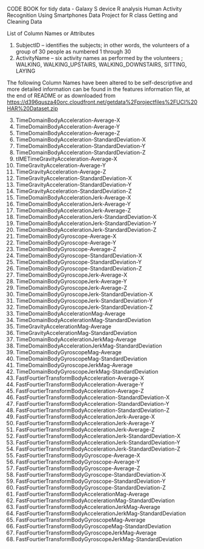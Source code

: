 CODE BOOK for tidy data - Galaxy S device R analysis 
Human Activity Recognition Using Smartphones Data
Project for R class Getting and Cleaning Data

List of Column Names or Attributes
1. SubjectID – identifies the subjects; in other words, the volunteers of a group of 30 people as numbered 1 through 30
2. ActivityName – six activity names as performed by the volunteers ; WALKING, WALKING_UPSTAIRS, WALKING_DOWNSTAIRS, SITTING, LAYING

The following Column Names have been altered to be self-descriptive and more  detailed information can be found in the features information file,  at the end of README or as downloaded from https://d396qusza40orc.cloudfront.net/getdata%2Fprojectfiles%2FUCI%20HAR%20Dataset.zip   

3. TimeDomainBodyAcceleration-Average-X
4. TimeDomainBodyAcceleration-Average-Y
5. TimeDomainBodyAcceleration-Average-Z
6. TimeDomainBodyAcceleration-StandardDeviation-X
7. TimeDomainBodyAcceleration-StandardDeviation-Y
8. TimeDomainBodyAcceleration-StandardDeviation-Z
9. tIMETimeGravityAcceleration-Average-X
10. TimeGravityAcceleration-Average-Y
11. TimeGravityAcceleration-Average-Z
12. TimeGravityAcceleration-StandardDeviation-X
13. TimeGravityAcceleration-StandardDeviation-Y
14. TimeGravityAcceleration-StandardDeviation-Z
15. TimeDomainBodyAccelerationJerk-Average-X
16. TimeDomainBodyAccelerationJerk-Average-Y
17. TimeDomainBodyAccelerationJerk-Average-Z
18. TimeDomainBodyAccelerationJerk-StandardDeviation-X
19. TimeDomainBodyAccelerationJerk-StandardDeviation-Y
20. TimeDomainBodyAccelerationJerk-StandardDeviation-Z
21. TimeDomainBodyGyroscope-Average-X
22. TimeDomainBodyGyroscope-Average-Y
23. TimeDomainBodyGyroscope-Average-Z
24. TimeDomainBodyGyroscope-StandardDeviation-X
25. TimeDomainBodyGyroscope-StandardDeviation-Y
26. TimeDomainBodyGyroscope-StandardDeviation-Z
27. TimeDomainBodyGyroscopeJerk-Average-X
28. TimeDomainBodyGyroscopeJerk-Average-Y
29. TimeDomainBodyGyroscopeJerk-Average-Z
30. TimeDomainBodyGyroscopeJerk-StandardDeviation-X
31. TimeDomainBodyGyroscopeJerk-StandardDeviation-Y
32. TimeDomainBodyGyroscopeJerk-StandardDeviation-Z
33. TimeDomainBodyAccelerationMag-Average
34. TimeDomainBodyAccelerationMag-StandardDeviation
35. TimeGravityAccelerationMag-Average
36. TimeGravityAccelerationMag-StandardDeviation
37. TimeDomainBodyAccelerationJerkMag-Average
38. TimeDomainBodyAccelerationJerkMag-StandardDeviation
39. TimeDomainBodyGyroscopeMag-Average
40. TimeDomainBodyGyroscopeMag-StandardDeviation
41. TimeDomainBodyGyroscopeJerkMag-Average
42. TimeDomainBodyGyroscopeJerkMag-StandardDeviation
43. FastFourtierTransformBodyAcceleration-Average-X
44. FastFourtierTransformBodyAcceleration-Average-Y
45. FastFourtierTransformBodyAcceleration-Average-Z
46. FastFourtierTransformBodyAcceleration-StandardDeviation-X
47. FastFourtierTransformBodyAcceleration-StandardDeviation-Y
48. FastFourtierTransformBodyAcceleration-StandardDeviation-Z
49. FastFourtierTransformBodyAccelerationJerk-Average-X
50. FastFourtierTransformBodyAccelerationJerk-Average-Y
51. FastFourtierTransformBodyAccelerationJerk-Average-Z
52. FastFourtierTransformBodyAccelerationJerk-StandardDeviation-X
53. FastFourtierTransformBodyAccelerationJerk-StandardDeviation-Y
54. FastFourtierTransformBodyAccelerationJerk-StandardDeviation-Z
55. FastFourtierTransformBodyGyroscope-Average-X
56. FastFourtierTransformBodyGyroscope-Average-Y
57. FastFourtierTransformBodyGyroscope-Average-Z
58. FastFourtierTransformBodyGyroscope-StandardDeviation-X
59. FastFourtierTransformBodyGyroscope-StandardDeviation-Y
60. FastFourtierTransformBodyGyroscope-StandardDeviation-Z
61. FastFourtierTransformBodyAccelerationMag-Average
62. FastFourtierTransformBodyAccelerationMag-StandardDeviation
63. FastFourtierTransformBodyAccelerationJerkMag-Average
64. FastFourtierTransformBodyAccelerationJerkMag-StandardDeviation
65. FastFourtierTransformBodyGyroscopeMag-Average
66. FastFourtierTransformBodyGyroscopeMag-StandardDeviation
67. FastFourtierTransformBodyGyroscopeJerkMag-Average
68. FastFourtierTransformBodyGyroscopeJerkMag-StandardDeviation
